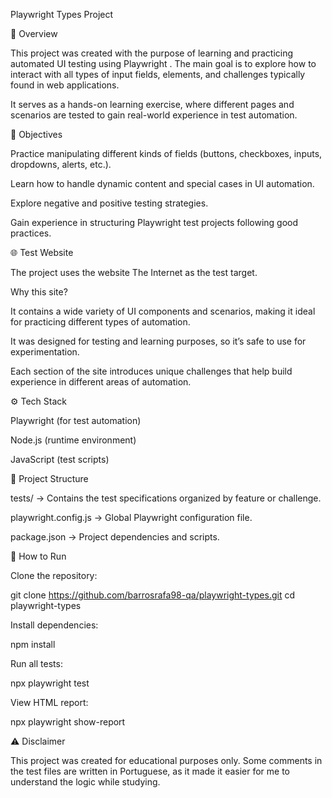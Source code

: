 Playwright Types Project


📌 Overview

This project was created with the purpose of learning and practicing automated UI testing using Playwright
.
The main goal is to explore how to interact with all types of input fields, elements, and challenges typically found in web applications.

It serves as a hands-on learning exercise, where different pages and scenarios are tested to gain real-world experience in test automation.

🎯 Objectives

Practice manipulating different kinds of fields (buttons, checkboxes, inputs, dropdowns, alerts, etc.).

Learn how to handle dynamic content and special cases in UI automation.

Explore negative and positive testing strategies.

Gain experience in structuring Playwright test projects following good practices.

🌐 Test Website

The project uses the website The Internet
 as the test target.

Why this site?

It contains a wide variety of UI components and scenarios, making it ideal for practicing different types of automation.

It was designed for testing and learning purposes, so it’s safe to use for experimentation.

Each section of the site introduces unique challenges that help build experience in different areas of automation.

⚙️ Tech Stack

Playwright (for test automation)

Node.js (runtime environment)

JavaScript (test scripts)

📂 Project Structure

tests/ → Contains the test specifications organized by feature or challenge.

playwright.config.js → Global Playwright configuration file.

package.json → Project dependencies and scripts.

🚀 How to Run

Clone the repository:

git clone https://github.com/barrosrafa98-qa/playwright-types.git
cd playwright-types


Install dependencies:

npm install


Run all tests:

npx playwright test


View HTML report:

npx playwright show-report

⚠️ Disclaimer

This project was created for educational purposes only.
Some comments in the test files are written in Portuguese, as it made it easier for me to understand the logic while studying.
